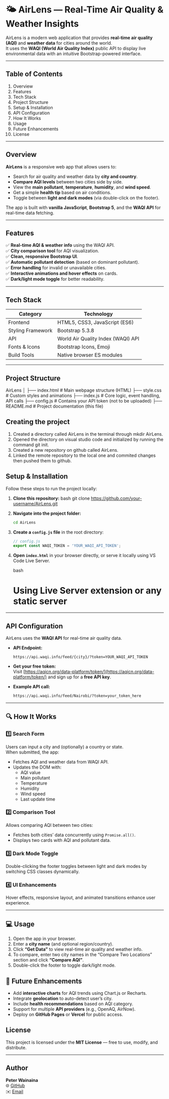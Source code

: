 # 🌤️ AirLens — Real-Time Air Quality & Weather Insights  

AirLens is a modern web application that provides **real-time air quality (AQI)** and **weather data** for cities around the world.  
It uses the **WAQI (World Air Quality Index)** public API to display live environmental data with an intuitive Bootstrap-powered interface.  

---

##  Table of Contents  

1. Overview
2. Features
3. Tech Stack
4. Project Structure
5. Setup & Installation
6. API Configuration
7. How It Works 
8. Usage  
9. Future Enhancements
10. License

---

##  Overview  

**AirLens** is a responsive web app that allows users to:  
- Search for air quality and weather data by **city and country**.  
- **Compare AQI levels** between two cities side by side.  
- View the **main pollutant**, **temperature**, **humidity**, and **wind speed**.  
- Get a simple **health tip** based on air conditions.  
- Toggle between **light and dark modes** (via double-click on the footer).  

The app is built with **vanilla JavaScript**, **Bootstrap 5**, and the **WAQI API** for real-time data fetching.  

---

##  Features  

✅ **Real-time AQI & weather info** using the WAQI API.  
✅ **City comparison tool** for AQI visualization.  
✅ **Clean, responsive Bootstrap UI**.  
✅ **Automatic pollutant detection** (based on dominant pollutant).  
✅ **Error handling** for invalid or unavailable cities.  
✅ **Interactive animations and hover effects** on cards.  
✅ **Dark/light mode toggle** for better readability.  

---

##  Tech Stack  

| Category | Technology |
|-----------|-------------|
| Frontend | HTML5, CSS3, JavaScript (ES6) |
| Styling Framework | Bootstrap 5.3.8 |
| API | World Air Quality Index (WAQI) API |
| Fonts & Icons | Bootstrap Icons, Emoji |
| Build Tools | Native browser ES modules |

---

## Project Structure  


AirLens
│
├── index.html          # Main webpage structure (HTML)
├── style.css           # Custom styles and animations
├── index.js            # Core logic, event handling, API calls
├── config.js           # Contains your API token (not to be uploaded)
├── README.md           # Project documentation (this file)

## Creating the project
1. Created a directory called AirLens in the terminal through mkdir AirLens.
2. Opened the directory on visual studio code and initialized by running the command git init.
3. Created a new repository on github called AirLens.
4. Linked the remote repository to the local one and commited changes then pushed them to github.

##  Setup & Installation  

Follow these steps to run the project locally:

1. **Clone this repository:**
   bash
   git clone https://github.com/your-username/AirLens.git
   
2. **Navigate into the project folder:**
   ```bash
   cd AirLens
   ```
3. **Create a `config.js` file** in the root directory:
   ```javascript
   // config.js
   export const WAQI_TOKEN = 'YOUR_WAQI_API_TOKEN';
   ```
4. **Open `index.html`** in your browser directly, or serve it locally using VS Code Live Server.

   bash
   # Using Live Server extension or any static server


---

##  API Configuration  

AirLens uses the **WAQI API** for real-time air quality data.  

- **API Endpoint:**  
  ```
  https://api.waqi.info/feed/{city}/?token=YOUR_WAQI_API_TOKEN
  ```

- **Get your free token:**  
  Visit [https://aqicn.org/data-platform/token/](https://aqicn.org/data-platform/token/) and sign up for a **free API key**.

- **Example API call:**  
  ```bash
  https://api.waqi.info/feed/Nairobi/?token=your_token_here
  ```

---

## 🔍 How It Works  

### 1️⃣ Search Form  
Users can input a city and (optionally) a country or state.  
When submitted, the app:
- Fetches AQI and weather data from WAQI API.
- Updates the DOM with:
  - AQI value
  - Main pollutant
  - Temperature
  - Humidity
  - Wind speed
  - Last update time

### 2️⃣ Comparison Tool  
Allows comparing AQI between two cities:
- Fetches both cities’ data concurrently using `Promise.all()`.
- Displays two cards with AQI and pollutant data.

### 3️⃣ Dark Mode Toggle  
Double-clicking the footer toggles between light and dark modes by switching CSS classes dynamically.

### 4️⃣ UI Enhancements  
Hover effects, responsive layout, and animated transitions enhance user experience.

---

## 💻 Usage  

1. Open the app in your browser.  
2. Enter a **city name** (and optional region/country).  
3. Click **“Get Data”** to view real-time air quality and weather info.  
4. To compare, enter two city names in the “Compare Two Locations” section and click **“Compare AQI”**.  
5. Double-click the footer to toggle dark/light mode.

## 🚀 Future Enhancements  

- Add **interactive charts** for AQI trends using Chart.js or Recharts.  
- Integrate **geolocation** to auto-detect user’s city.  
- Include **health recommendations** based on AQI category.  
- Support for multiple **API providers** (e.g., OpenAQ, AirNow).  
- Deploy on **GitHub Pages** or **Vercel** for public access.  


##  License  

This project is licensed under the **MIT License** — free to use, modify, and distribute.  

---

## Author  

**Peter Wainaina**  
🌐 [GitHub](https://github.com/Wainaina-7)  
✉️ [Email](peterynaenah23@gmail.com)
